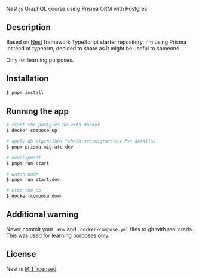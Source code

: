 Nest.js GraphQL course using Prisma ORM with Postgres
## Description

Based on [Nest](https://github.com/nestjs/nest) framework TypeScript starter repository. I'm using Prisma instead of typeorm, decided to share as it might be useful to someone. 

Only for learning purposes.

## Installation

```bash
$ pnpm install
```

## Running the app

```bash
# start the postgres db with docker
$ docker-compose up

# apply db migrations (check src/migrations for details)
$ pnpm prisma migrate dev

# development
$ pnpm run start

# watch mode
$ pnpm run start:dev

# stop the db
$ docker-compose down
```


## Additional warning

Never commit your `.env` and `.docker-compose.yml` files to git with real creds. This was used for learning purposes only.


## License

Nest is [MIT licensed](LICENSE).
